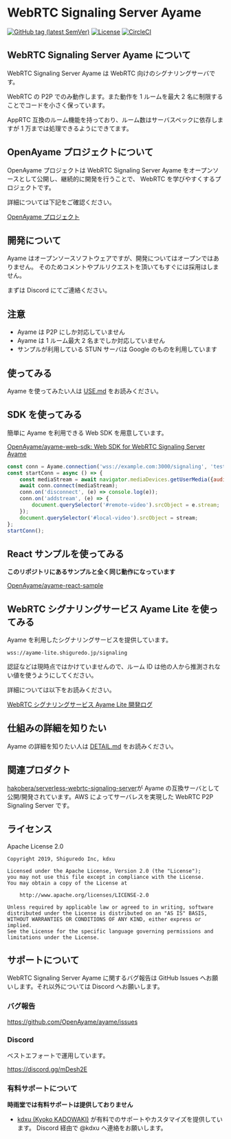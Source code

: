 # WebRTC Signaling Server Ayame

[![GitHub tag (latest SemVer)](https://img.shields.io/github/tag/OpenAyame/ayame.svg)](https://github.com/OpenAyame/ayame)
[![License](https://img.shields.io/badge/License-Apache%202.0-blue.svg)](https://opensource.org/licenses/Apache-2.0)
[![CircleCI](https://circleci.com/gh/OpenAyame/ayame.svg?style=svg)](https://circleci.com/gh/OpenAyame/ayame)

## WebRTC Signaling Server Ayame について

WebRTC Signaling Server Ayame は WebRTC 向けのシグナリングサーバです。

WebRTC の P2P でのみ動作します。また動作を 1 ルームを最大 2 名に制限することでコードを小さく保っています。

AppRTC 互換のルーム機能を持っており、ルーム数はサーバスペックに依存しますが 1 万までは処理できるようにできてます。

## OpenAyame プロジェクトについて

OpenAyame プロジェクトは WebRTC Signaling Server Ayame をオープンソースとして公開し、継続的に開発を行うことで、 WebRTC を学びやすくするプロジェクトです。

詳細については下記をご確認ください。

[OpenAyame プロジェクト](http://bit.ly/OpenAyame)

## 開発について

Ayame はオープンソースソフトウェアですが、開発についてはオープンではありません。
そのためコメントやプルリクエストを頂いてもすぐには採用はしません。

まずは Discord にてご連絡ください。

## 注意

- Ayame は P2P にしか対応していません
- Ayame は 1 ルーム最大 2 名までしか対応していません
- サンプルが利用している STUN サーバは Google のものを利用しています

## 使ってみる

Ayame を使ってみたい人は [USE.md](doc/USE.md) をお読みください。

## SDK を使ってみる

簡単に Ayame を利用できる Web SDK を用意しています。

[OpenAyame/ayame\-web\-sdk: Web SDK for WebRTC Signaling Server Ayame](https://github.com/OpenAyame/ayame-web-sdk)

```javascript
const conn = Ayame.connection('wss://example.com:3000/signaling', 'test-room');
const startConn = async () => {
    const mediaStream = await navigator.mediaDevices.getUserMedia({audio: true, video: true});
    await conn.connect(mediaStream);
    conn.on('disconnect', (e) => console.log(e));
    conn.on('addstream', (e) => {
        document.querySelector('#remote-video').srcObject = e.stream;
    });
    document.querySelector('#local-video').srcObject = stream;
};
startConn();
```

## React サンプルを使ってみる

**このリポジトリにあるサンプルと全く同じ動作になっています**

[OpenAyame/ayame\-react\-sample](https://github.com/OpenAyame/ayame-react-sample)

## WebRTC シグナリングサービス Ayame Lite を使ってみる

Ayame を利用したシグナリングサービスを提供しています。

```
wss://ayame-lite.shiguredo.jp/signaling
```

認証などは現時点ではかけていませんので、ルーム ID は他の人から推測されない値を使うようにしてください。

詳細については以下をお読みください。

[WebRTC シグナリングサービス Ayame Lite 開発ログ](https://gist.github.com/voluntas/396167bd197ba005ae5a9e8c5e60f7cd)

## 仕組みの詳細を知りたい

Ayame の詳細を知りたい人は [DETAIL.md](doc/DETAIL.md) をお読みください。

## 関連プロダクト

[hakobera/serverless-webrtc-signaling-server](https://github.com/hakobera/serverless-webrtc-signaling-server)が Ayame の互換サーバとして公開/開発されています。AWS によってサーバレスを実現した WebRTC P2P Signaling Server です。

## ライセンス

Apache License 2.0

```
Copyright 2019, Shiguredo Inc, kdxu

Licensed under the Apache License, Version 2.0 (the "License");
you may not use this file except in compliance with the License.
You may obtain a copy of the License at

    http://www.apache.org/licenses/LICENSE-2.0

Unless required by applicable law or agreed to in writing, software
distributed under the License is distributed on an "AS IS" BASIS,
WITHOUT WARRANTIES OR CONDITIONS OF ANY KIND, either express or implied.
See the License for the specific language governing permissions and
limitations under the License.
```

## サポートについて

WebRTC Signaling Server Ayame に関するバグ報告は GitHub Issues へお願いします。それ以外については Discord へお願いします。

### バグ報告

https://github.com/OpenAyame/ayame/issues

### Discord

ベストエフォートで運用しています。

https://discord.gg/mDesh2E

### 有料サポートについて

**時雨堂では有料サポートは提供しておりません**

- [kdxu \(Kyoko KADOWAKI\)](https://github.com/kdxu) が有料でのサポートやカスタマイズを提供しています。 Discord 経由で @kdxu へ連絡をお願いします。

